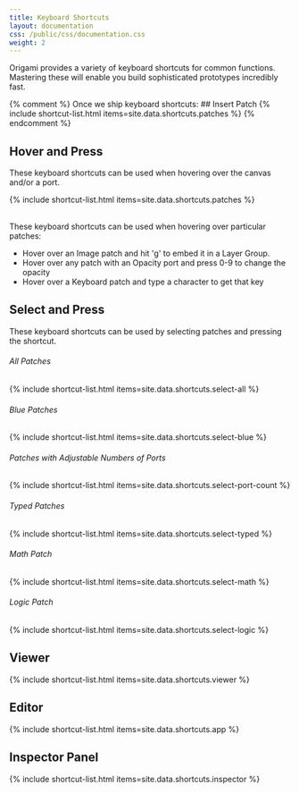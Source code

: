 ```yaml
---
title: Keyboard Shortcuts
layout: documentation
css: /public/css/documentation.css
weight: 2
---
```


Origami provides a variety of keyboard shortcuts for common functions. Mastering these will enable you build sophisticated prototypes incredibly fast.

{% comment %} Once we ship keyboard shortcuts:
	## Insert Patch
	{% include shortcut-list.html items=site.data.shortcuts.patches %}
{% endcomment %}

## Hover and Press

These keyboard shortcuts can be used when hovering over the canvas and/or a port.

{% include shortcut-list.html items=site.data.shortcuts.patches %}

<br>These keyboard shortcuts can be used when hovering over particular patches:
<ul class="bulleted-list">
  <li>Hover over an Image patch and hit 'g' to embed it in a Layer Group.
  <li>Hover over any patch with an Opacity port and press 0-9 to change the opacity</li>
  <li>Hover over a Keyboard patch and type a character to get that key</li>
</ul>

## Select and Press

These keyboard shortcuts can be used by selecting patches and pressing the shortcut.

<h6>All Patches</h6>
{% include shortcut-list.html items=site.data.shortcuts.select-all %}

<h6>Blue Patches</h6>
{% include shortcut-list.html items=site.data.shortcuts.select-blue %}

<h6>Patches with Adjustable Numbers of Ports</h6>
{% include shortcut-list.html items=site.data.shortcuts.select-port-count %}

<h6>Typed Patches</h6>
{% include shortcut-list.html items=site.data.shortcuts.select-typed %}

<h6>Math Patch</h6>
{% include shortcut-list.html items=site.data.shortcuts.select-math %}

<h6>Logic Patch</h6>
{% include shortcut-list.html items=site.data.shortcuts.select-logic %}

## Viewer

{% include shortcut-list.html items=site.data.shortcuts.viewer %}

## Editor

{% include shortcut-list.html items=site.data.shortcuts.app %}

## Inspector Panel

{% include shortcut-list.html items=site.data.shortcuts.inspector %}

